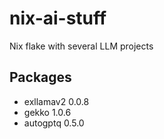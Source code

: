 # nix-ai-stuff
Nix flake with several LLM projects

## Packages
- exllamav2 0.0.8
- gekko 1.0.6
- autogptq 0.5.0